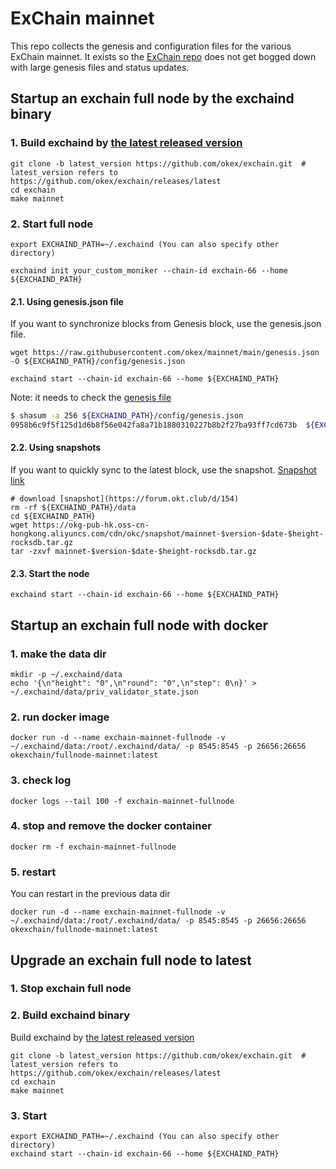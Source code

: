 # ExChain mainnet

This repo collects the genesis and configuration files for the various ExChain
mainnet. It exists so the [ExChain repo](https://github.com/okex/exchain)
does not get bogged down with large genesis files and status updates.


## Startup an exchain full node by the exchaind binary

### 1. Build exchaind by [the latest released version](https://github.com/okex/exchain/releases/latest)
```
git clone -b latest_version https://github.com/okex/exchain.git  # latest_version refers to https://github.com/okex/exchain/releases/latest
cd exchain
make mainnet
```

### 2. Start full node

```
export EXCHAIND_PATH=~/.exchaind (You can also specify other directory)

exchaind init your_custom_moniker --chain-id exchain-66 --home ${EXCHAIND_PATH}
```

#### 2.1. Using genesis.json file
If you want to synchronize blocks from Genesis block, use the genesis.json file.
```
wget https://raw.githubusercontent.com/okex/mainnet/main/genesis.json -O ${EXCHAIND_PATH}/config/genesis.json

exchaind start --chain-id exchain-66 --home ${EXCHAIND_PATH}
```

Note: it needs to check the [genesis file](https://raw.githubusercontent.com/okex/mainnet/main/genesis.json)

```bash
$ shasum -a 256 ${EXCHAIND_PATH}/config/genesis.json
0958b6c9f5f125d1d6b8f56e042fa8a71b1880310227b8b2f27ba93ff7cd673b  ${EXCHAIND_PATH}/config/genesis.json
```
#### 2.2. Using snapshots
If you want to quickly sync to the latest block, use the snapshot.
[Snapshot link](https://forum.okt.club/d/154)

```
# download [snapshot](https://forum.okt.club/d/154)
rm -rf ${EXCHAIND_PATH}/data
cd ${EXCHAIND_PATH}
wget https://okg-pub-hk.oss-cn-hongkong.aliyuncs.com/cdn/okc/snapshot/mainnet-$version-$date-$height-rocksdb.tar.gz
tar -zxvf mainnet-$version-$date-$height-rocksdb.tar.gz
```
#### 2.3. Start the node
```
exchaind start --chain-id exchain-66 --home ${EXCHAIND_PATH}
```

## Startup an exchain full node with docker
### 1. make the data dir
```shell
mkdir -p ~/.exchaind/data
echo '{\n"height": "0",\n"round": "0",\n"step": 0\n}' > ~/.exchaind/data/priv_validator_state.json
```

### 2. run docker image
```shell
docker run -d --name exchain-mainnet-fullnode -v ~/.exchaind/data:/root/.exchaind/data/ -p 8545:8545 -p 26656:26656 okexchain/fullnode-mainnet:latest
```

### 3. check log
```shell
docker logs --tail 100 -f exchain-mainnet-fullnode
```

### 4. stop and remove the docker container
```shell
docker rm -f exchain-mainnet-fullnode
```

### 5. restart
You can restart in the previous data dir
```shell
docker run -d --name exchain-mainnet-fullnode -v ~/.exchaind/data:/root/.exchaind/data/ -p 8545:8545 -p 26656:26656 okexchain/fullnode-mainnet:latest
```


## Upgrade an exchain full node to latest

### 1. Stop exchain  full node
### 2. Build exchaind binary
Build exchaind by [the latest released version](https://github.com/okex/exchain/releases/latest)
```
git clone -b latest_version https://github.com/okex/exchain.git  # latest_version refers to https://github.com/okex/exchain/releases/latest
cd exchain
make mainnet
```
### 3. Start
```
export EXCHAIND_PATH=~/.exchaind (You can also specify other directory)
exchaind start --chain-id exchain-66 --home ${EXCHAIND_PATH}
```

